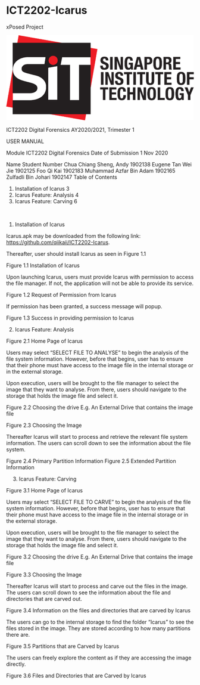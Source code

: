 # ICT2202-Icarus
xPosed Project




![SIT Logo](/pictures/SIT_Logo.png?raw=true "Optional Title")



 




ICT2202 Digital Forensics
AY2020/2021, Trimester 1

 

USER MANUAL


Module	ICT2202 Digital Forensics
Date of Submission	1 Nov 2020

Name	Student Number
Chua Chiang Sheng, Andy	1902138
Eugene Tan Wei Jie	1902125
Foo Qi Kai	1902183
Muhammad Azfar Bin Adam	1902165
Zulfadli Bin Johari	1902147
Table of Contents
1.	Installation of Icarus	3
2.	Icarus Feature: Analysis	4
3.	Icarus Feature: Carving	6



 
1.	Installation of Icarus

Icarus.apk may be downloaded from the following link: https://github.com/qiikaii/ICT2202-Icarus.

Thereafter, user should install Icarus as seen in Figure 1.1

 
Figure 1.1 Installation of Icarus

Upon launching Icarus, users must provide Icarus with permission to access the file manager.
If not, the application will not be able to provide its service.

 
Figure 1.2 Request of Permission from Icarus

If permission has been granted, a success message will popup.
 
Figure 1.3 Success in providing permission to Icarus

2.	Icarus Feature: Analysis

 

Figure 2.1 Home Page of Icarus

Users may select “SELECT FILE TO ANALYSE” to begin the analysis of the file system information. However, before that begins, user has to ensure that their phone must have access to the image file in the internal storage or in the external storage.

Upon execution, users will be brought to the file manager to select the image that they want to analyse. From there, users should navigate to the storage that holds the image file and select it.
 

Figure 2.2 Choosing the drive E.g. An External Drive that contains the image file

 

Figure 2.3 Choosing the Image

Thereafter Icarus will start to process and retrieve the relevant file system information. The users can scroll down to see the information about the file system.
 	 
Figure 2.4 Primary Partition Information	Figure 2.5 Extended Partition Information

 
3.	Icarus Feature: Carving

 
Figure 3.1 Home Page of Icarus

Users may select “SELECT FILE TO CARVE” to begin the analysis of the file system information. However, before that begins, user has to ensure that their phone must have access to the image file in the internal storage or in the external storage.

Upon execution, users will be brought to the file manager to select the image that they want to analyse. From there, users should navigate to the storage that holds the image file and select it.
 

Figure 3.2 Choosing the drive E.g. An External Drive that contains the image file

 

Figure 3.3 Choosing the Image


Thereafter Icarus will start to process and carve out the files in the image. The users can scroll down to see the information about the file and directories that are carved out.

 
Figure 3.4 Information on the files and directories that are carved by Icarus

The users can go to the internal storage to find the folder “Icarus” to see the files stored in the image. They are stored according to how many partitions there are.

 
Figure 3.5 Partitions that are Carved by Icarus

The users can freely explore the content as if they are accessing the image directly.

 
Figure 3.6 Files and Directories that are Carved by Icarus

